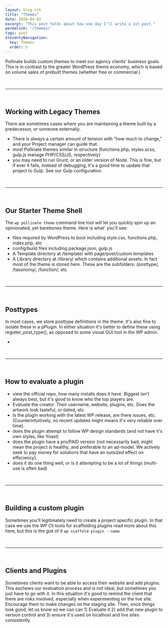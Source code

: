 ```yaml
---
layout: blog.njk
title: "Themes"
date: 2020-04-02
excerpt: "This post talks about how one day I'll write a 1st post."
permalink: '/themes/'
tags: post
eleventyNavigation:
  key: Themes
  order: 5
---
```


Pollinate builds custom themes to meet our agency clients' business goals. This is in contrast to the greater WordPress theme economy, which is based on volume sales of prebuilt themes (whether free or commercial.)

<br /><hr /><br />

## Working with Legacy Themes
There are sometimes cases where you are maintaining a theme built by a predecessor, or someone externally. 
- There is always a certain amount of tension with "how much to change," and your Project manager can guide that.
- most Pollinate themes similar in structure (functions.php, styles.scss, gulp.js manage PHP/CSS/JS, respectively)
- you may need to run Grunt, or an older version of Node. This is fine, but if ever it fails, instead of debugging, it's a good time to update that project to Gulp. See our Gulp configuration.

<br /><hr /><br />

## Our Starter Theme Shell
The ```wp pollinate theme``` command line tool will let you quickly spin up an opinionated, yet barebones theme. Here is what' you'll see:
- files required by WordPress to boot including style.css, functions.php, index.php, etc
- config/build files including package.json, gulp.js
- A Template directory at /template/ with page/post/custom templates
- A Library directory at /library/ which contains additional assets. In fact most of the theme is stored here. These are the subfolders: /posttype/, /taxonomy/, /function/, etc

<br /><hr /><br />

## Posttypes
In most cases, we store posttype definitions in the theme. It's also fine to isolate these in a pPlugin. In either situation it's better to define these using register_post_type(), as opposed to some visual GUI tool in the WP admin.

- 

<br /><hr /><br />


## How to evaluate a plugin
- view the official repo, how many installs does it have. Biggest isn't always best, but it's good to know who the top players are.
- Evaluate the creator. Their username, website, plugins, etc. Does the artwork look tasteful, or dated, etc.
- Is the plugin working with the latest WP release, are there issues, etc. (Counterintuitively, no recent updates might means it's very reliable over time).
- does the plugin attempt to follow WP design standards (and not have it's own styles, like Yoast)
- does the plugin have a pro/PAID version (not necessarily bad, might mean the project is healthy, and preferable to an ad-model. We actively seek to pay money for solutions that have an outsized effect on effeciency).
- does it do one thing well, or is it attempting to be a lot of things (multi-use is often bad)

<br /><hr /><br />

## Building a custom plugin
Sometimes you'll legitimately need to create a project specific plugin. In that case we use the WP Cli tools for scaffolding plugins read more about this here, but this is the gist of it ```wp scaffold plugin --name```


<br /><hr /><br />


## Clients and Plugins
Sometimes clients want to be able to access their website and add plugins. This eschews our evaluation process and is not ideal, but sometimes you just have to go with it. In this situation it's good to remind the client that there are risks involved, especially when experimenting on the live site. Encourage them to make changes on the staging site. Then, once things look good, let us know so we can can 1) Evaluate it 2) add that new plugin to version control and 3) ensure it's used on localhost and live sites consistently


